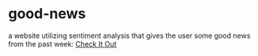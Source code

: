 # good-news
a website utilizing sentiment analysis that gives the user some good news from the past week: [Check It Out](https://getgoodnews.herokuapp.com/)
